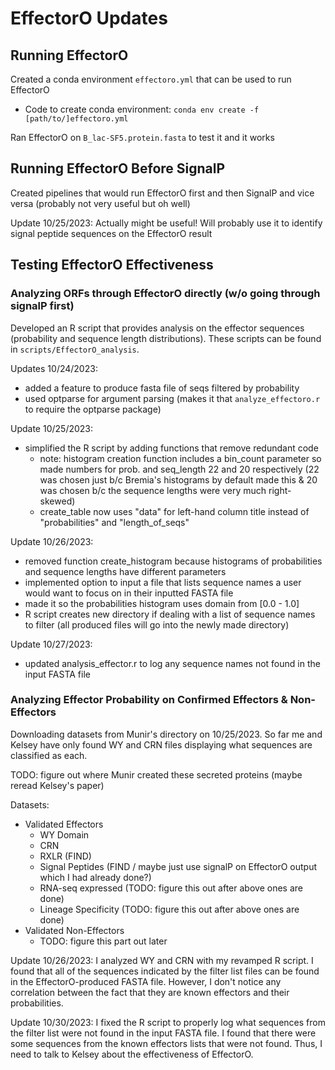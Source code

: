 # EffectorO Updates

## Running EffectorO

Created a conda environment `effectoro.yml` that can be used to run EffectorO

- Code to create conda environment: `conda env create -f [path/to/]effectoro.yml`

Ran EffectorO on `B_lac-SF5.protein.fasta` to test it and it works

## Running EffectorO Before SignalP

Created pipelines that would run EffectorO first and then SignalP and vice versa (probably not very useful but oh well)

Update 10/25/2023: Actually might be useful! Will probably use it to identify signal peptide sequences on the EffectorO result

## Testing EffectorO Effectiveness

### Analyzing ORFs through EffectorO directly (w/o going through signalP first)

Developed an R script that provides analysis on the effector sequences (probability and sequence length distributions). These scripts can be found in `scripts/EffectorO_analysis`.

Updates 10/24/2023:

- added a feature to produce fasta file of seqs filtered by probability
- used optparse for argument parsing (makes it that `analyze_effectoro.r` to require the optparse package)

Update 10/25/2023:

- simplified the R script by adding functions that remove redundant code
  - note: histogram creation function includes a bin_count parameter so made numbers for prob. and seq_length 22 and 20 respectively (22 was chosen just b/c Bremia's histograms by default made this & 20 was chosen b/c the sequence lengths were very much right-skewed)
  - create_table now uses "data" for left-hand column title instead of "probabilities" and "length_of_seqs"

Update 10/26/2023:

- removed function create_histogram because histograms of probabilities and sequence lengths have different parameters
- implemented option to input a file that lists sequence names a user would want to focus on in their inputted FASTA file
- made it so the probabilities histogram uses domain from [0.0 - 1.0]
- R script creates new directory if dealing with a list of sequence names to filter (all produced files will go into the newly made directory)

Update 10/27/2023:

- updated analysis_effector.r to log any sequence names not found in the input FASTA file

### Analyzing Effector Probability on Confirmed Effectors & Non-Effectors

Downloading datasets from Munir's directory on 10/25/2023. So far me and Kelsey have only found WY and CRN files displaying what sequences are classified as each.

TODO: figure out where Munir created these secreted proteins (maybe reread Kelsey's paper)

Datasets:

- Validated Effectors
  - WY Domain
  - CRN
  - RXLR (FIND)
  - Signal Peptides (FIND / maybe just use signalP on EffectorO output which I had already done?)
  - RNA-seq expressed (TODO: figure this out after above ones are done)
  - Lineage Specificity (TODO: figure this out after above ones are done)
- Validated Non-Effectors
  - TODO: figure this part out later

Update 10/26/2023: I analyzed WY and CRN with my revamped R script. I found that all of the sequences indicated by the filter list files can be found in the EffectorO-produced FASTA file. However, I don't notice any correlation between the fact that they are known effectors and their probabilities.

Update 10/30/2023: I fixed the R script to properly log what sequences from the filter list were not found in the input FASTA file. I found that there were some sequences from the known effectors lists that were not found. Thus, I need to talk to Kelsey about the effectiveness of EffectorO.
